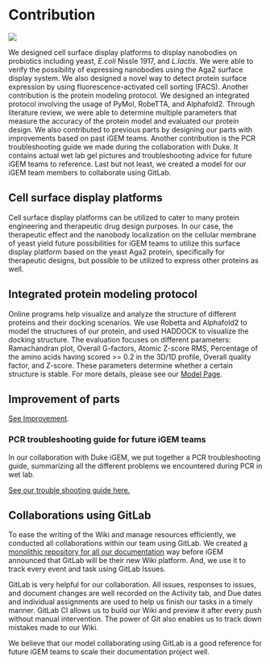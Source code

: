 <div class="h1-bg">
    <h1 class>Contribution</h1>
    <img src="https://static.igem.wiki/teams/4161/wiki/contri-bg.jpg" />
</div>

We designed cell surface display platforms to display nanobodies on probiotics including yeast,
*E.coli* Nissle 1917, and *L.lactis*. We were able to verify the possibility of expressing nanobodies using the Aga2 surface display system. We also designed a novel way
to detect protein surface expression by using fluorescence-activated cell sorting (FACS). Another
contribution is the protein modeling protocol. We designed an integrated protocol
involving the usage of PyMol, RobeTTA, and Alphafold2. Through literature
review, we were able to determine multiple parameters that measure the accuracy
of the protein model and evaluated our protein design. We also contributed
to previous parts by designing our parts with improvements based on past iGEM teams.
Another contribution is the PCR troubleshooting guide we made during the
collaboration with Duke. It contains actual wet lab gel pictures and troubleshooting advice
for future iGEM teams to reference.
Last but not least,
we created a model for our iGEM team members to collaborate using GitLab.

## Cell surface display platforms

Cell surface display platforms can be utilized to cater to many protein
engineering and therapeutic drug design purposes. In our case, the therapeutic
effect and the nanobody localization on the cellular membrane of yeast yield
future possibilities for iGEM teams to utilize this surface display platform
based on the yeast Aga2 protein, specifically for therapeutic designs, but
possible to be utilized to express other proteins as well.

## Integrated protein modeling protocol

Online programs help visualize and analyze the structure of
different proteins and their docking scenarios. We use Robetta and Alphafold2
to model the structures of our protein, and used HADDOCK to visualize the
docking structure. The evaluation focuses on different parameters: Ramachandran
plot, Overall G-factors, Atomic Z-score RMS, Percentage of the amino acids
having scored >= 0.2 in the 3D/1D profile, Overall quality factor, and Z-score.
These parameters determine whether a certain structure is stable. For more details, please see our [Model Page](model.md).

## Improvement of parts

[See Improvement](improve.md).

### PCR troubleshooting guide for future iGEM teams

In our collaboration with Duke iGEM, we put together a PCR troubleshooting guide, summarizing all the different problems we encountered during PCR in wet lab.

[See our trouble shooting guide here.](https://static.igem.wiki/teams/4161/wiki/pcr-troubleshooting-guide.pdf)

## Collaborations using GitLab

To ease the writing of the Wiki and manage resources efficiently,
we conducted all collaborations within our team using GitLab.
We created
[a monolithic repository for all our documentation](https://gitlab.oit.duke.edu/sh623/igem-2022-dku)
way before iGEM announced that GitLab will be their new Wiki platform.
And, we use it to track every event and task using GitLab Issues.

GitLab is very helpful for our collaboration.
All issues, responses to issues,
and document changes are well recorded on the Activity tab,
and Due dates and individual assignments are used to
help us finish our tasks in a timely manner.
GitLab CI allows us to build our Wiki and preview it after every push
without manual intervention.
The power of Git also enables us to track down mistakes made to our Wiki.

We believe that our model collaborating using GitLab is a good reference for
future iGEM teams to scale their documentation project well.
